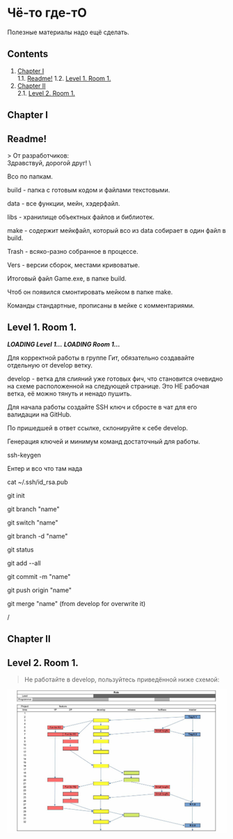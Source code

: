 # Чё-то где-тО

Полезные материалы надо ещё сделать.

## Contents

1. [Chapter I](#chapter-i) \
    1.1. [Readme!](#readme)
    1.2. [Level 1. Room 1.](#level-1-room-1)
2. [Chapter II](#chapter-i) \
    2.1. [Level 2. Room 1.](#level-2-room-1)

## Chapter I

## Readme!

\>
От разработчиков: \
Здравствуй, дорогой друг! \


Всо по папкам.

build - папка с готовым кодом и файлами текстовыми.

data - все функции, мейн, хэдерфайл.

libs - хранилище объектных файлов и библиотек.

make - содержит мейкфайл, который всо из data собирает в один файл в build.

Trash - всяко-разно собранное в процессе.

Vers - версии сборок, местами кривоватые.

Итоговый файл Game.exe, в папке build.

Чтоб он появился смонтировать мейком в папке make.

Команды стандартные, прописаны в мейке с комментариями.


## Level 1. Room 1.

***LOADING Level 1…***
***LOADING Room 1…***

Для корректной работы в группе Гит, обязательно создавайте отдельную от develop ветку.

develop - ветка для слияний уже готовых фич, что становится очевидно на схеме расположенной на следующей странице.
Это НЕ рабочая ветка, её можно тянуть и ненадо пушить.

Для начала работы создайте SSH ключ и сбросте в чат для его валидации на GitHub.

По пришедшей в ответ ссылке, склонируйте к себе develop.

Генерация ключей и минимум команд достаточный для работы.

ssh-keygen

Ентер и всо что там нада

cat ~/.ssh/id_rsa.pub

git init

git branch "name"

git switch "name"

git branch -d "name"

git status

git add --all

git commit -m "name"

git push origin "name"

git merge "name" (from develop for overwrite it)

/







## Chapter II

## Level 2. Room 1.

>Не работайте в develop, пользуйтесь приведённой ниже схемой: 
>

![WorkWithGit](libs/GitRolePole.jpg)


